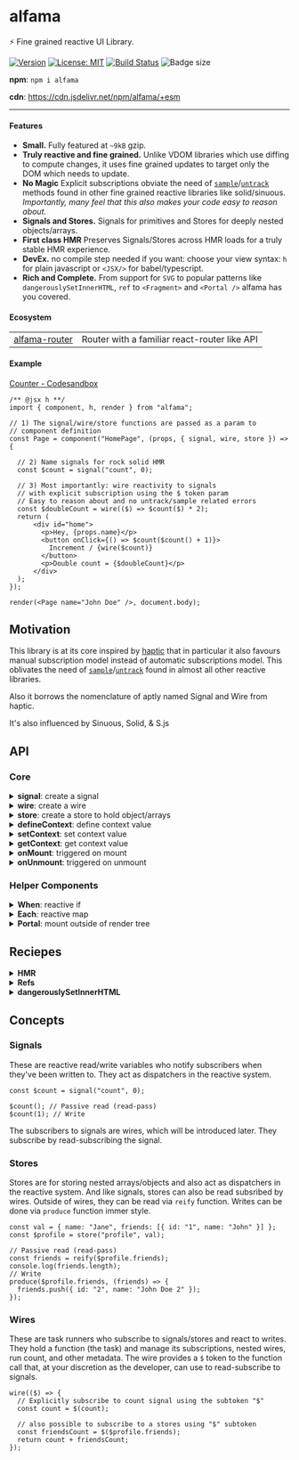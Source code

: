 # alfama

⚡ Fine grained reactive UI Library.

[![Version](https://img.shields.io/npm/v/alfama.svg?color=success&style=flat-square)](https://www.npmjs.com/package/alfama)
[![License: MIT](https://img.shields.io/badge/License-MIT-brightgreen.svg)](https://opensource.org/licenses/MIT)
[![Build Status](https://github.com/abhishiv/alfama/actions/workflows/ci.yml/badge.svg)](https://github.com/abhishiv/alfama/actions/workflows/ci.yml)
![Badge size](https://deno.bundlejs.com/?q=alfama&config={%22analysis%22:undefined}&badge=)

**npm**: `npm i alfama`

**cdn**: https://cdn.jsdelivr.net/npm/alfama/+esm

---

#### Features

- **Small.** Fully featured at `~9kB` gzip.
- **Truly reactive and fine grained.** Unlike VDOM libraries which use diffing to compute changes, it uses fine grained updates to target only the DOM which needs to update.
- **No Magic** Explicit subscriptions obviate the need of [`sample`](https://github.com/luwes/sinuous/blob/8d1aa0cdb8a25e6bfcdf34f022523564a9adb533/src/observable.js#L34-L49)/[`untrack`](https://github.com/vobyjs/voby#untrack) methods found in other fine grained reactive libraries like solid/sinuous. _Importantly, many feel that this also makes your code easy to reason about._
- **Signals and Stores.** Signals for primitives and Stores for deeply nested objects/arrays.
- **First class HMR** Preserves Signals/Stores across HMR loads for a truly stable HMR experience.
- **DevEx.** no compile step needed if you want: choose your view syntax: `h` for plain javascript or `<JSX/>` for babel/typescript.
- **Rich and Complete.** From support for `SVG` to popular patterns like `dangerouslySetInnerHTML`, `ref` to `<Fragment>` and `<Portal />` alfama has you covered.

#### Ecosystem

<table>
  <tr>
    <td>
      <a href="https://github.com/abhishiv/alfama-router">alfama-router</a>
    </td>
    <td>
      Router with a familiar react-router like API
    </td>
  </tr>
</table>

#### Example

[Counter - Codesandbox](https://codesandbox.io/s/counter-demo-alfama-t7ift3?file=/src/index.tsx)

```tsx
/** @jsx h **/
import { component, h, render } from "alfama";

// 1) The signal/wire/store functions are passed as a param to
// component definition
const Page = component("HomePage", (props, { signal, wire, store }) => {
  
  // 2) Name signals for rock solid HMR
  const $count = signal("count", 0);
  
  // 3) Most importantly: wire reactivity to signals
  // with explicit subscription using the $ token param
  // Easy to reason about and no untrack/sample related errors
  const $doubleCount = wire(($) => $count($) * 2); 
  return (
      <div id="home">
        <p>Hey, {props.name}</p>
        <button onClick={() => $count($count() + 1)}>
          Increment / {wire($count)}
        </button>
        <p>Double count = {$doubleCount}</p>
      </div>
  );
});

render(<Page name="John Doe" />, document.body);
```

## Motivation

This library is at its core inspired by [haptic](https://github.com/heyheyhello/haptic) that in particular it also favours manual subscription model instead of automatic subscriptions model. This oblivates the need of [`sample`](https://github.com/luwes/sinuous/blob/8d1aa0cdb8a25e6bfcdf34f022523564a9adb533/src/observable.js#L34-L49)/[`untrack`](https://github.com/vobyjs/voby#untrack) found in almost all other reactive libraries.

Also it borrows the nomenclature of aptly named Signal and Wire from haptic.

It's also influenced by Sinuous, Solid, & S.js

## API

### Core

<details>
  <summary><strong>signal</strong>: create a signal</summary>

```tsx
export const HomePage = component<{ name: string }>(
  "HomePage",
  (props, { signal, wire }) => {
    const $count = signal("count", 0);
    //.. rest of component
  }
);
```

</details>
<details>
  <summary><strong>wire</strong>: create a wire</summary>

```tsx
<div id="home">
  <button
    onclick={() => {
      $count($count() + 1);
    }}
  >
    Increment to {wire(($) => $($count))}
  </button>
</div>
```

</details>
<details>
  <summary><strong>store</strong>: create a store to hold object/arrays</summary>

```tsx
export const Todos = component("Todos", (props, { signal, wire, store }) => {
  const $todos = store("todos", {
    items: [{ task: "Do Something" }, { task: "Do Something else" }],
  });
  return (
    <ul>
      <Each
        cursor={$todos.items}
        renderItem={(item) => {
          return <li>{item.task}</li>;
        }}
      ></Each>
    </ul>
  );
});
```

</details>

<details>
  <summary><strong>defineContext</strong>: define context value</summary>

```tsx
export const RouterContext = defineContext<RouterObject>("RouterObject");
```

</details>

<details>
  <summary><strong>setContext</strong>: set context value</summary>

```tsx
const BrowserRouter = component("Router", (props, { setContext, signal }) => {
  setContext(
    RouterContext,
    signal("router", createRouter(window.history, window.location))
  );
  return props.children;
});
```

</details>

<details>
  <summary><strong>getContext</strong>: get context value</summary>

```tsx
const Link = component("Link", (props: any, { signal, wire, getContext }) => {
  const router = getContext(RouterContext);
  //... rest of component
});
```

</details>

<details>
  <summary><strong>onMount</strong>: triggered on mount</summary>

```tsx
export const Prosemirror = component("Prosemirror", (props, { onMount }) => {
  onMount(() => {
    console.log("component mounted");
  });
  // ...
});
```

</details>

<details>
  <summary><strong>onUnmount</strong>: triggered on unmount</summary>

```tsx
export const Prosemirror = component("Prosemirror", (props, { onUnmount }) => {
  onUnmount(() => {
    console.log("component unmounted");
  });
  // ...
});
```

</details>

### Helper Components

<details>
  <summary><strong>When</strong>: reactive if</summary>

```tsx
<When
  condition={($) => $count($) > 5}
  views={{
    true: () => {
      return <div key="true">"TRUE"</div>;
    },
    false: () => {
      return <div key="false">"FALSE"</div>;
    },
  }}
></When>
```

</details>

<details>
  <summary><strong>Each</strong>: reactive map</summary>

```tsx
<Each
  cursor={$todos.items}
  renderItem={(item) => {
    return <li>{wire(item.task)}</li>;
  }}
></Each>
```

</details>

<details>
  <summary><strong>Portal</strong>: mount outside of render tree</summary>

```tsx
export const PortalExample = component("PortalExample", (props, utils) => {
  const $active = utils.signal("active", false);
  return (
    <div>
      <button
        onClick={(e) => {
          $active(!$active());
        }}
      >
        toggle modal
      </button>
      <When
        condition={($) => $active($)}
        views={{
          true: () => {
            return (
              <Portal mount={document.body}>
                <div style="position: fixed; max-width: 400px; max-height: 50vh; background: white; padding: 7px; width: 100%; border: 1px solid #000;top: 0;">
                  <h1>Portal</h1>
                </div>
              </Portal>
            );
          },
          false: () => {
            return "";
          },
        }}
      ></When>
    </div>
  );
});
```

</details>

## Reciepes

<details>
  <summary><strong>HMR</strong></summary>

```tsx
/** @jsx h **/
import { h, render } from "alfama";
import { Layout } from "./index";

const renderApp = ({ Layout }: { Layout: typeof Layout }) =>
  render(<Layout />, document.getElementById("app")!);

window.addEventListener("load", () => renderApp({ Layout }));

if (import.meta.hot) {
  import.meta.hot.accept("./index", (newModule) => {
    if (newModule) renderApp(newModule as unknown as { Layout: typeof Layout });
  });
}
```

</details>

<details>
  <summary><strong>Refs</strong></summary>

```tsx
/** @jsx h **/

export const Prosemirror = component("Prosemirror", (props, { onUnmount }) => {
  let container: Element | undefined = undefined;
  let prosemirror: EditorView | undefined = undefined;
  onUnmount(() => {
    if (prosemirror) {
      prosemirror.destroy();
    }
  });
  return (
    <div
      style="
    height: 100%;    position: absolute; width: 100%;"
      ref={(el) => {
        container = el;
        if (container) {
          prosemirror = setupProsemirror(container);
        }
      }}
    ></div>
  );
});
```

</details>

<details>
  <summary><strong>dangerouslySetInnerHTML</strong></summary>

```tsx
/** @jsx h **/
<div dangerouslySetInnerHTML={{ __html: `<!-- any HTML you want -->` }} />
```

</details>

## Concepts

### Signals

These are reactive read/write variables who notify subscribers when they've been written to. They act as dispatchers in the reactive system.

```tsx
const $count = signal("count", 0);

$count(); // Passive read (read-pass)
$count(1); // Write
```

The subscribers to signals are wires, which will be introduced later. They subscribe by read-subscribing the signal.

### Stores

Stores are for storing nested arrays/objects and also act as dispatchers in the reactive system. And like signals, stores can also be read subsribed by wires. Outside of wires, they can be read via `reify` function. Writes can be done via `produce` function immer style.

```tsx
const val = { name: "Jane", friends: [{ id: "1", name: "John" }] };
const $profile = store("profile", val);

// Passive read (read-pass)
const friends = reify($profile.friends);
console.log(friends.length);
// Write
produce($profile.friends, (friends) => {
  friends.push({ id: "2", name: "John Doe 2" });
});
```

### Wires

These are task runners who subscribe to signals/stores and react to writes. They hold a function (the task) and manage its subscriptions, nested wires, run count, and other metadata. The wire provides a `$` token to the function call that, at your discretion as the developer, can use to read-subscribe to signals.

```tsx
wire(($) => {
  // Explicitly subscribe to count signal using the subtoken "$"
  const count = $(count);

  // also possible to subscribe to a stores using "$" subtoken
  const friendsCount = $($profile.friends);
  return count + friendsCount;
});
```

